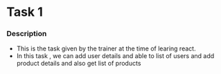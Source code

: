 # Task 1
### Description
  - This is the task given by the trainer at the time of learing react.
  - In  this task , we can add user details and able to list of users and add product details and also get list of products
 
